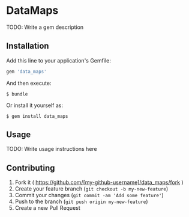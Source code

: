 # DataMaps

TODO: Write a gem description

## Installation

Add this line to your application's Gemfile:

```ruby
gem 'data_maps'
```

And then execute:

    $ bundle

Or install it yourself as:

    $ gem install data_maps

## Usage

TODO: Write usage instructions here

## Contributing

1. Fork it ( https://github.com/[my-github-username]/data_maps/fork )
2. Create your feature branch (`git checkout -b my-new-feature`)
3. Commit your changes (`git commit -am 'Add some feature'`)
4. Push to the branch (`git push origin my-new-feature`)
5. Create a new Pull Request
